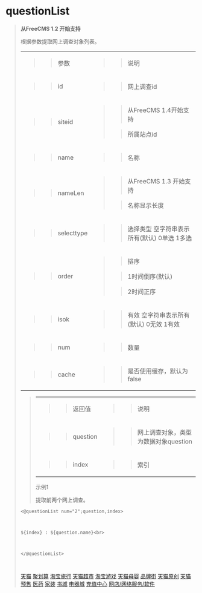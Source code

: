 # questionList #


<p>
<blockquote><strong>从FreeCMS 1.2 开始支持</strong></p>
<p>
根据参数提取网上调查对象列表。</p>
<table>
<tbody>
<blockquote><tr>
<blockquote><td>
<blockquote><p>
<blockquote><span>参数</span></p>
</blockquote></blockquote></td>
<td>
<blockquote><p>
<blockquote><span>说明</span></p>
</blockquote></blockquote></td>
</blockquote></tr>
<tr>
<blockquote><td>
<blockquote><p>
<blockquote><span>id</span></p>
</blockquote></blockquote></td>
<td>
<blockquote><p>
<blockquote><span>网上调查id</span></p>
</blockquote></blockquote></td>
</blockquote></tr>
<tr>
<blockquote><td>
<blockquote><p>
<blockquote><span>siteid</span></p>
</blockquote></blockquote></td>
<td>
<blockquote><p>
<blockquote><span>从FreeCMS 1.</span><span>4</span><span>开始支持</span></p>
</blockquote><p>
<blockquote><span>所属站点</span><span>id</span></p>
</blockquote></blockquote></td>
</blockquote></tr>
<tr>
<blockquote><td>
<blockquote><p>
<blockquote><span>name</span></p>
</blockquote></blockquote></td>
<td>
<blockquote><p>
<blockquote><span>名称</span></p>
</blockquote></blockquote></td>
</blockquote></tr>
<tr>
<blockquote><td>
<blockquote><p>
<blockquote><span>nameLen</span></p>
</blockquote></blockquote></td>
<td>
<blockquote><p>
<blockquote><span>从FreeCMS 1.3 开始支持</span></p>
</blockquote><p>
<blockquote><span>名称显示长度</span></p>
</blockquote></blockquote></td>
</blockquote></tr>
<tr>
<blockquote><td>
<blockquote><p>
<blockquote><span>selecttype</span></p>
</blockquote></blockquote></td>
<td>
<blockquote><p>
<blockquote><span>选择类型</span><span> </span><span>空字符串表示所有</span><span>(</span><span>默认</span><span>) 0</span><span>单选</span><span> 1</span><span>多选</span></p>
</blockquote></blockquote></td>
</blockquote></tr>
<tr>
<blockquote><td>
<blockquote><p>
<blockquote><span>order</span></p>
</blockquote></blockquote></td>
<td>
<blockquote><p>
<blockquote><span>排序</span><span> </span></p>
</blockquote><p>
<blockquote><span>1</span><span>时间倒序</span><span>(</span><span>默认</span><span>) </span></p>
</blockquote><p>
<blockquote><span>2</span><span>时间正序</span></p>
</blockquote></blockquote></td>
</blockquote></tr>
<tr>
<blockquote><td>
<blockquote><p>
<blockquote><span>isok</span></p>
</blockquote></blockquote></td>
<td>
<blockquote><p>
<blockquote><span>有效</span><span> </span><span>空字符串表示所有</span><span>(</span><span>默认</span><span>) 0</span><span>无效</span><span> 1</span><span>有效</span></p>
</blockquote></blockquote></td>
</blockquote></tr>
<tr>
<blockquote><td>
<blockquote><p>
<blockquote><span>num</span></p>
</blockquote></blockquote></td>
<td>
<blockquote><p>
<blockquote><span>数量</span></p>
</blockquote></blockquote></td>
</blockquote></tr>
<tr>
<blockquote><td>
<blockquote><p>
<blockquote><span>cache</span></p>
</blockquote></blockquote></td>
<td>
<blockquote><p>
<blockquote><span>是否使用缓存，默认为</span><span>false</span></p>
</blockquote></blockquote></td>
</blockquote></tr>
</blockquote></tbody>
</table>
<p>
<blockquote></p>
<table>
</blockquote><tbody>
<blockquote><tr>
<blockquote><td>
<blockquote><p>
<blockquote><span>返回值</span></p>
</blockquote></blockquote></td>
<td>
<blockquote><p>
<blockquote><span>说明</span></p>
</blockquote></blockquote></td>
</blockquote></tr>
<tr>
<blockquote><td>
<blockquote><p>
<blockquote><span>question</span></p>
</blockquote></blockquote></td>
<td>
<blockquote><p>
<blockquote><span>网上调查对象，类型为数据对象question</span></p>
</blockquote></blockquote></td>
</blockquote></tr>
<tr>
<blockquote><td>
<blockquote><p>
<blockquote><span>index</span></p>
</blockquote></blockquote></td>
<td>
<blockquote><p>
<blockquote><span>索引</span></p>
</blockquote></blockquote></td>
</blockquote></tr>
</blockquote></tbody>
</table>
<p>
<blockquote></p>
<p>
</blockquote>示例1</p>
<p>
提取前两个网上调查。</p>
<p></blockquote>

<pre><code>&lt;@questionList num="2";question,index&gt;<br>
<br>
${index} : ${question.name}&lt;br&gt;<br>
<br>
&lt;/@questionList&gt;<br>
</code></pre>

</p>




<a href='http://s.click.taobao.com/t_9?p=mm_13244061_0_0&l=http%3A%2F%2Fwww.tmall.com' title='点击有惊喜哦!'><img src='http://static.oschina.net/uploads/space/2013/0514/113712_xltW_916014.jpg' alt='' /></a>

<a href='http://s.click.taobao.com/t_9?p=mm_13244061_0_0&l=http%3A%2F%2Fwww.tmall.com'>天猫</a>
<a href='http://s.click.taobao.com/t?e=zGU34CA7K%2BPkqB05%2Bm7rfGKas1PIKp0U37pZuBotzOg7OjeU9mIWS5%2B5UROBz6sq4fiHePnGhf6UrWuOtfD2G6QGcAHIXpjhEtESpuqsRo0a&pid=mm_13244061_0_0'>聚划算</a>
<a href='http://s.click.taobao.com/t?e=zGU34CA7K%2BPkqB05%2Bm7rfGKas1PIKp0U37pZuBotzOg7OjY%2F2R0Ke3HHzv2kJZUH%2FehqodvBvxouiCPW7UkqmIn4pk08catp7aU2wpqfONSeQJM%3D&pid=mm_13244061_0_0'>淘宝旅行</a>
<a href='http://s.click.taobao.com/t_9?p=mm_13244061_0_0&l=http%3A%2F%2Fchaoshi.tmall.com'>天猫超市</a>
<a href='http://s.click.taobao.com/t_9?p=mm_13244061_0_0&l=http%3A%2F%2Fgame.taobao.com%2F'>淘宝游戏</a>
<a href='http://s.click.taobao.com/t_9?p=mm_13244061_0_0&l=http%3A%2F%2Flist.tmall.com%2Fsearch_product.htm%3Fcat%3D50023647%26style%3Dg'>天猫母婴</a>
<a href='http://s.click.taobao.com/t?e=zGU34CA7K%2BPkqB05%2Bm7rfGGjlY60oHcc7bkKOQiQwql7yXxt68u47A97attNG%2FWfaHAPFpIyLuDglIlZZIzTDC7kWPGdJOlnPB8PjDzLnUOgayyAdAcPsDvP'>品牌街</a>
<a href='http://s.click.taobao.com/t?e=zGU34CA7K%2BPkqB05%2Bm7rfGGjlY60oHcc7bkKOQiQwql7yXimOFVcUGdonSL8IVYI7uAMyAmtUl8PQxAKNX82jX4I3FP%2Bzblfw9nYDL8Ccgo2EVn%2F5mhrLeJHk3xnHUdE9EA4vrhH0%2BG0tfgwfC0AN%2BOfYJxXhxy84PjPziJOrv3eTJ1I87IzG7s1SFQz9EE73EBVMmrueMgsmq4m'>天猫原创</a>
<a href='http://s.click.taobao.com/t?e=zGU34CA7K%2BPkqB05%2Bm7rfGGjlY60oHcc7bkKOQiQwql7xi5u%2BU%2FFo%2FKIXMYsxVmyG31s2eG1vpA9myZsBa54gE2ob9ljOn%2FegW292cVm0zr1Z9zr2qHDvwWehQ%3D%3D'>天猫预售</a>
<a href='http://s.click.taobao.com/t?e=zGU34CA7K%2BPkqB05%2Bm7rfGGjlY60oHcc7bkKOQiQwql7xirjzithZf5kbM1fC812QEwcSPDdeboAGSL1jXlIeC%2BRPAtfpj2TuQ9KXXR7N0hzmMgh98lacdopjw%3D%3D'>医药</a>
<a href='http://s.click.taobao.com/t?e=zGU34CA7K%2BPkqB05%2Bm7rfGGjlY60oHcc7bkKOQiQwql0HOxqkjIO3w%2FbE4RZj1WFYOd%2B7tcBlZ4F3Rb9x0GlNkOh4lYZSlAgMSIGBMfqK5dZegLK4TiYRg%3D%3D'>家装</a>
<a href='http://s.click.taobao.com/t?e=zGU34CA7K%2BPkqB05%2Bm7rfGGjlY60oHcc7bkKOQiQwql0HaQs3EX%2F0TysdI0JVzYmcDgx2%2B2S1AG7XRLWvzwUhooGmwl1bAKcImHchnXHMYvC4jmNs78%3D'>书城</a>
<a href='http://s.click.taobao.com/t_9?p=mm_13244061_0_0&l=http%3A%2F%2F3c.tmall.com'>电器城</a>
<a href='http://s.click.taobao.com/t?e=zGU34CA7K%2BPkqB05%2Bm7rfGGjlY60oHcc7bkKOQiQwql0H7I0lWj1cuGzphXkEAKfwW8AgqQMOfXSocNQXMbLzdHrvJoGNCLKHKbfkaeX9cFrN4YCd0N2'>充值中心</a>
<a href='http://s.click.taobao.com/t?e=zGU34CA7K%2BPkqB05%2Bm7rfGGjlY60oHcc7bkKOQiQwql0GstRwRA3NozKTDBI1h0QDSDuxyEb%2BoqiTI8Wfvs%2B%2Fo%2B9weMfivsQjBN9qdfuPjYif%2BAz85G%2FdJrhuhz9N2Z%2BwBGSosJOr6iNDzfkqZCEBXaRWK1q%2F27DqU7K%2Fln9hWjzl1NbQf0JUSg%2FYY8k%2FDCHBAp9FlkVSWiXQfwf6lg%2FIcuA%2Fw%3D%3D'>网店/网络服务/软件</a>